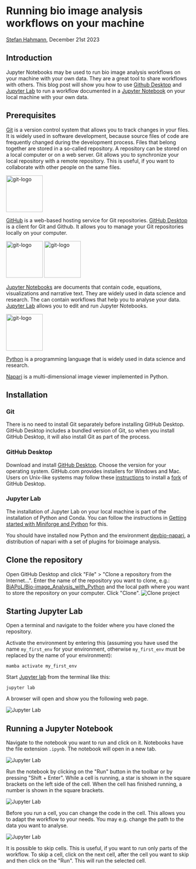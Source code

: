 # Running bio image analysis workflows on your machine

[Stefan Hahmann](../readme.md), December 21st 2023

## Introduction

Jupyter Notebooks may be used to run bio image analysis workflows on your machine with your own data. They are a great tool to share workflows with others.
This blog post will show you how to use [Github Desktop](https://desktop.github.com/) and [Jupyter Lab](https://jupyterlab.readthedocs.io/en/stable/) to run a workflow documented in a [Jupyter Notebook](https://jupyter.org/) on your local machine with your own data. 

## Prerequisites

[Git](https://git-scm.com/) is a version control system that allows you to track changes in your files. It is widely used in software development, because source files of code are frequently changed during the development process. Files that belong together are stored in a so-called repository.
A repository can be stored on a local computer or on a web server. Git allows you to synchronize your local repository with a remote repository. This is useful, if you want to collaborate with other people on the same files.

<img src="images/git-logo.png" alt="git-logo" height="100"/>

[GitHub](https://github.com/) is a web-based hosting service for Git repositories. [GitHub Desktop](https://desktop.github.com/) is a client for Git and Github. It allows you to manage your Git repositories locally on your computer.

<img src="images/github-logo.png" alt="git-logo" height="100"/> <img src="images/github-mark.png" alt="git-logo" height="100"/>

[Jupyter Notebooks](https://jupyter.org/) are documents that contain code, equations, visualizations and narrative text. They are widely used in data science and research. The can contain workflows that help you to analyse your data. [Jupyter Lab](https://jupyterlab.readthedocs.io/en/stable/) allows you to edit and run Jupyter Notebooks.

<img src="images/jupyter-logo.png" alt="git-logo" height="100"/>

[Python](https://www.python.org/) is a programming language that is widely used in data science and research.

[Napari](https://napari.org) is a multi-dimensional image viewer implemented in Python. 

## Installation

### Git

There is no need to install Git separately before installing GitHub Desktop. GitHub Desktop includes a bundled version of Git, so when you install GitHub Desktop, it will also install Git as part of the process.

### GitHub Desktop

Download and install [GitHub Desktop](https://desktop.github.com/). Choose the version for your operating system. GitHub.com provides installers for Windows and Mac. Users on Unix-like systems may follow these [instructions](https://dev.to/rahedmir/is-github-desktop-available-for-gnu-linux-4a69) to install a [fork](https://github.com/shiftkey/desktop/releases) of GitHub Desktop.

### Jupyter Lab

The installation of Jupyter Lab on your local machine is part of the installation of Python and Conda. You can follow the instructions in [Getting started with Miniforge and Python](../../mara_lampert/getting_started_with_mambaforge_and_python/readme) for this.

You should have installed now Python and the environment [devbio-napari](https://github.com/haesleinhuepf/devbio-napari), a distribution of napari with a set of plugins for bioimage analysis.

## Clone the repository

Open GitHub Desktop and click "File" > "Clone a repository from the Internet...". Enter the name of the repository you want to clone, e.g.:  [BiAPoL/Bio-image_Analysis_with_Python](https://github.com/BiAPoL/Bio-image_Analysis_with_Python) and the local path where you want to store the repository on your computer. Click "Clone".
![Clone project](images/clone-project.png)

## Starting Jupyter Lab

Open a terminal and navigate to the folder where you have cloned the repository. 

Activate the environment by entering this (assuming you have used the name `my_first_env` for your environment, otherwise `my_first_env` must be replaced by the name of your environment): 

```
mamba activate my_first_env
```

Start [Jupyter lab](https://jupyter.org/) from the terminal like this:

```
jupyter lab
```

A browser will open and show you the following web page.

![Jupyter Lab](images/jupyterlab-start.png)

## Running a Jupyter Notebook

Navigate to the notebook you want to run and click on it. Notebooks have the file extension `.ipynb`. The notebook will open in a new tab.

![Jupyter Lab](images/jupyterlab-notebooks.png)

Run the notebook by clicking on the "Run" button in the toolbar or by pressing "Shift + Enter". While a cell is running, a star is shown in the square brackets on the left side of the cell. When the cell has finished running, a number is shown in the square brackets.

![Jupyter Lab](images/jupyterlab-notebook-run.png)

Before you run a cell, you can change the code in the cell. This allows you to adapt the workflow to your needs. You may e.g. change the path to the data you want to analyse.

![Jupyter Lab](images/jupyterlab-notebook-edit.png)

It is possible to skip cells. This is useful, if you want to run only parts of the workflow. To skip a cell, click on the next cell, after the cell you want to skip and then click on the "Run". This will run the selected cell.


